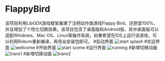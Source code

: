 # FlappyBird
该项目利用LibGDX游戏框架重建了注明动作类游戏Flappy Bird，还原度100%，并且增加了个性化切换效果。该项目包含了桌面版和Android版，其中桌面版可以适配Windows、Mac OS、Linux等操作系统，如果希望在IOS上运行该游戏，可以利用Robvm重新编译，再导出安装包即可。
#启动界面
![start splash](Scene/splash.jpg)
#欢迎界面
![wellcome](Scene/wellcome.jpg)
#开始界面
![start scene](Scene/start.jpg)
#运行界面
![running](Scene/running.jpg)
#新增切换动画
![trans1](Scene/trans.jpg)
#新增切换动画
![trans2](Scene/trans2.jpg)